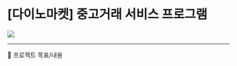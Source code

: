 # [다이노마켓] 중고거래 서비스 프로그램
<p> 
<img src="https://img.shields.io/badge/Java-3776AB?style=flat-square&logo=Java&logoColor=white"/>
</p>
<hr>
📑 프로젝트 목표/내용
